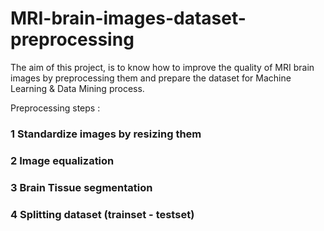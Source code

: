 # MRI-brain-images-dataset-preprocessing
The aim of this project, is to know how to improve the quality of MRI brain images by preprocessing them and prepare the dataset for Machine Learning &amp; Data Mining process.

Preprocessing steps :
### 1 Standardize images by resizing them
### 2 Image equalization
### 3 Brain Tissue segmentation
### 4 Splitting dataset (trainset - testset) 

